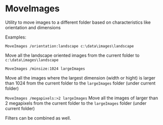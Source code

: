 # MoveImages
Utility to move images to a different folder based on characteristics like orientation and dimensions

Examples:

`MoveImages /orientation:landscape c:\data\images\landscape`

Move all the landscape oriented images from the current folder to `c:\data\images\landscape`

`MoveImages /minsize:1024 largeImages`

Move all the images where the largest dimension (width or hight) is larger than 1024 from the current folder to the `largeImages` folder (under current folder)

`MoveImages /megapixels:>2 largeImages`
Move all the images of larger than 2 megapixels from the current folder to the `largeImages` folder (under current folder)

Filters can be combined as well.